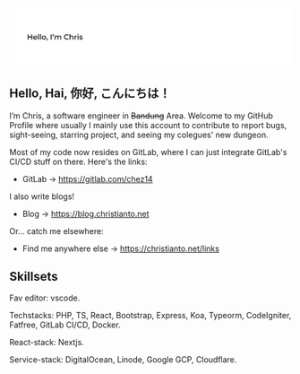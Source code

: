 ![hello](https://raw.githubusercontent.com/chez14/chez14/master/hello-01.svg)

## Hello, Hai, 你好, こんにちは！

I’m Chris, a software engineer in ~~Bandung~~ Area. Welcome to my GitHub Profile
where usually I mainly use this account to contribute to report bugs,
sight-seeing, starring project, and seeing my colegues' new dungeon.


Most of my code now resides on GitLab, where I can just integrate GitLab's CI/CD
stuff on there. Here's the links:
- GitLab → https://gitlab.com/chez14

I also write blogs!
- Blog → https://blog.christianto.net

Or... catch me elsewhere:
- Find me anywhere else → https://christianto.net/links

## Skillsets
Fav editor: vscode.

Techstacks: PHP, TS, React, Bootstrap, Express, Koa, Typeorm, CodeIgniter,
Fatfree, GitLab CI/CD, Docker.

React-stack: Nextjs.

Service-stack: DigitalOcean, Linode, Google GCP, Cloudflare.
